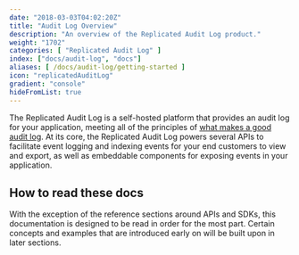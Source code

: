 ```yaml
---
date: "2018-03-03T04:02:20Z"
title: "Audit Log Overview"
description: "An overview of the Replicated Audit Log product."
weight: "1702"
categories: [ "Replicated Audit Log" ]
index: ["docs/audit-log", "docs"]
aliases: [ /docs/audit-log/getting-started ]
icon: "replicatedAuditLog"
gradient: "console"
hideFromList: true
---
```


The Replicated Audit Log is a self-hosted platform that provides an audit log for your application, meeting all of the principles of [what makes a good audit log](/docs/audit-log/how-to/basics). At its core, the Replicated Audit Log powers several APIs to facilitate event logging and indexing events for your end customers to view and export, as well as embeddable components for exposing events in your application.


## How to read these docs

With the exception of the reference sections around APIs and SDKs, this documentation is designed to be read in order for the most part. Certain concepts and examples that are introduced early on will be built upon in later sections.
